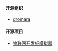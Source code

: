 #### 开源组织
- [dromara](https://dromara.org/zh/projects/)


#### 开源项目
- [物联网开发板模拟器](https://wokwi.com/)
